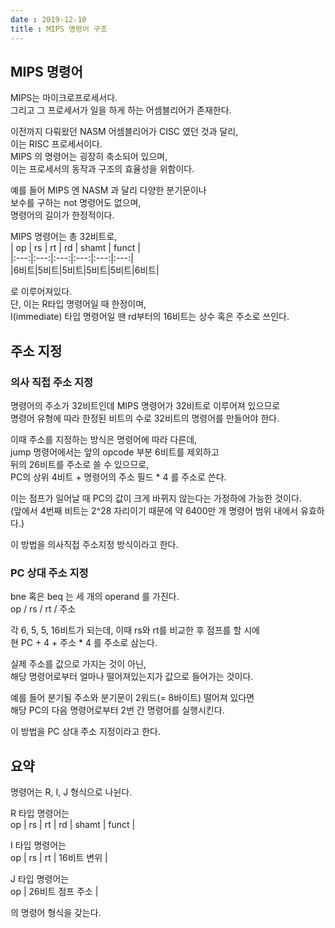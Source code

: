 ```yaml
---
date : 2019-12-10
title : MIPS 명령어 구조
---
```


## MIPS 명령어

MIPS는 마이크로프로세서다.  
그리고 그 프로세서가 일을 하게 하는 어셈블리어가 존재한다.  

이전까지 다뤄왔던 NASM 어셈블리어가 CISC 였던 것과 달리,  
이는 RISC 프로세서이다.  
MIPS 의 명령어는 굉장히 축소되어 있으며,  
이는 프로세서의 동작과 구조의 효율성을 위함이다.  

예를 들어 MIPS 엔 NASM 과 달리 다양한 분기문이나  
보수를 구하는 not 명령어도 없으며,  
명령어의 길이가 한정적이다.  

MIPS 명령어는 총 32비트로,  
| op | rs | rt | rd | shamt | funct |  
|:---:|:---:|:---:|:---:|:---:|:---:|  
|6비트|5비트|5비트|5비트|5비트|6비트|  

로 이루어져있다.  
단, 이는 R타입 명령어일 때 한정이며,  
I(immediate) 타입 명령어일 땐 rd부터의 16비트는 상수 혹은 주소로 쓰인다.  


## 주소 지정

### 의사 직접 주소 지정

명령어의 주소가 32비트인데 MIPS 명령어가 32비트로 이루어져 있으므로  
명령어 유형에 따라 한정된 비트의 수로 32비트의 명령어를 만들어야 한다.  

이때 주소를 지정하는 방식은 명령어에 따라 다른데,  
jump 명령어에서는 앞의 opcode 부분 6비트를 제외하고  
뒤의 26비트를 주소로 쓸 수 있으므로,  
PC의 상위 4비트 + 명령어의 주소 필드 * 4 를 주소로 쓴다.  

이는 점프가 일어날 때 PC의 값이 크게 바뀌지 않는다는 가정하에 가능한 것이다.  
(앞에서 4번째 비트는 2^28 자리이기 때문에 약 6400만 개 명령어 범위 내에서 유효하다.)  

이 방법을 의사직접 주소지정 방식이라고 한다.  



### PC 상대 주소 지정

bne 혹은 beq 는 세 개의 operand 를 가진다.  
op / rs / rt / 주소  

각 6, 5, 5, 16비트가 되는데, 이때 rs와 rt를 비교한 후 점프를 할 시에  
현 PC + 4 + 주소 * 4 를 주소로 삼는다.  

실제 주소를 값으로 가지는 것이 아닌,  
해당 명령어로부터 얼마나 떨어져있는지가 값으로 들어가는 것이다.  

예를 들어 분기될 주소와 분기문이 2워드(= 8바이트) 떨어져 있다면  
해당 PC의 다음 명령어로부터 2번 간 명령어를 실행시킨다.  

이 방법을 PC 상대 주소 지정이라고 한다.  



## 요약

명령어는 R, I, J 형식으로 나뉜다.  

R 타입 명령어는  
op | rs | rt | rd | shamt | funct |

I 타입 명령어는  
op | rs | rt | 16비트 변위 |

J 타입 명령어는  
op | 26비트 점프 주소 | 

의 명령어 형식을 갖는다.  

